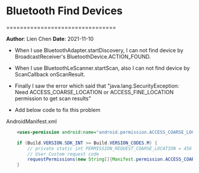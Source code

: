 # Bluetooth Find Devices
================================

**Author**: Lien Chen  **Date**: 2021-11-10

* When I use BluetoothAdapter.startDiscovery, I can not find device by BroadcastReceiver's BluetoothDevice.ACTION_FOUND.
* When I use BluetoothLeScanner.startScan, also I can not find device by ScanCallback onScanResult.
* Finally I saw the error which said that "java.lang.SecurityException: Need ACCESS_COARSE_LOCATION or ACCESS_FINE_LOCATION permission to get scan results"

* Add below code to fix this problem

AndroidManifest.xml
```xml
    <uses-permission android:name="android.permission.ACCESS_COARSE_LOCATION" />
```

```java
    if (Build.VERSION.SDK_INT >= Build.VERSION_CODES.M) {
        // private static int PERMISSION_REQUEST_COARSE_LOCATION = 456
        // User Custom request code
        requestPermissions(new String[]{Manifest.permission.ACCESS_COARSE_LOCATION}, Permission.PERMISSION_REQUEST_COARSE_LOCATION);
    }
```
